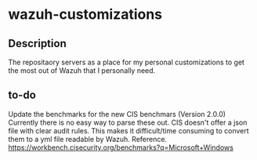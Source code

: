 # wazuh-customizations
 ## Description
  The repositaory servers as a place for my personal customizations to get the most out of Wazuh that I personally need.

 ## to-do
 Update the benchmarks for the new CIS benchmars (Version 2.0.0)
 Currently there is no easy way to parse these out.  CIS doesn't offer a json file with clear audit rules.  This makes it difficult/time consuming to convert them to a yml file readable by Wazuh. 
    Reference. https://workbench.cisecurity.org/benchmarks?q=Microsoft+Windows